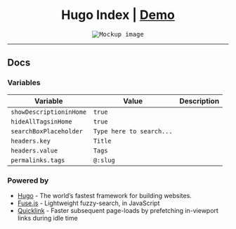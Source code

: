 <h1 align=center>Hugo Index | <a href="https://adityatelange.github.io/hugo-index/">Demo</a></h1>

<p align="center">
<kbd><img src="https://user-images.githubusercontent.com/21258296/233713549-07016736-3ca1-46a3-895f-9c08b6cd9145.png" alt="Mockup image" title="Mockup" credits="https://screely.com/"/></kbd>
</p>

---

## Docs

### Variables

| Variable                | Value                    | Description |
| ----------------------- | ------------------------ | ----------- |
| `showDescriptioninHome` | `true`                   |             |
| `hideAllTagsinHome`     | `true`                   |             |
| `searchBoxPlaceholder`  | `Type here to search...` |             |
| `headers.key`           | `Title`                  |             |
| `headers.value`         | `Tags`                   |             |
| `permalinks.tags`       | `@:slug`                 |             |

### Powered by
- [Hugo](https://github.com/gohugoio/hugo) - The world’s fastest framework for building websites.
- [Fuse.js](https://github.com/krisk/Fuse) - Lightweight fuzzy-search, in JavaScript
- [Quicklink](https://github.com/GoogleChromeLabs/quicklink/) - Faster subsequent page-loads by prefetching in-viewport links during idle time

